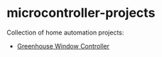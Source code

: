 # microcontroller-projects

Collection of home automation projects:

- [Greenhouse Window Controller](projects/greenhouse-window-controller/README.md)
